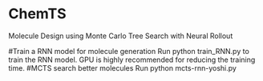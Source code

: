 # ChemTS
Molecule Design using Monte Carlo Tree Search with Neural Rollout


#Train a RNN model for molecule generation
Run python train_RNN.py to train the RNN model. GPU is highly recommended for reducing the training time.
#MCTS search better molecules
Run python mcts-rnn-yoshi.py
